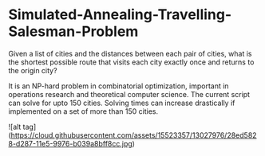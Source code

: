 # Simulated-Annealing-Travelling-Salesman-Problem

Given a list of cities and the distances between each pair of cities, what is the shortest possible route that visits each city exactly once and returns to the origin city?

It is an NP-hard problem in combinatorial optimization, important in operations research and theoretical computer science. The current script can solve for upto 150 cities. Solving times can increase drastically if implemented on a set of more than 150 cities.

![alt tag] (https://cloud.githubusercontent.com/assets/15523357/13027976/28ed5828-d287-11e5-9976-b039a8bff8cc.jpg)
